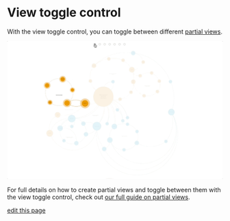 # View toggle control

With the view toggle control, you can toggle between different [partial views](/guides/partial-views.html).

![view toggle gif](/images/view-toggle.gif)

For full details on how to create partial views and toggle between them with the view toggle control, check out [our full guide on partial views](/guides/partial-views.html).


<span class="edit-link"><a href="https://github.com/kumu/docs/blob/master/guides/controls/view-toggle-control.md" target="_blank"><i class="fa fa-github"></i> edit this page</a></span>
